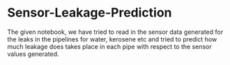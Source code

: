 # Sensor-Leakage-Prediction

The given notebook, we have tried to read in the sensor data generated for the leaks in the pipelines for water, kerosene etc and tried to predict how much leakage does takes place in each pipe with respect to the sensor values generated.
